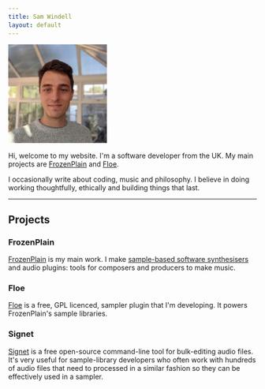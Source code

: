 ```yaml
---
title: Sam Windell
layout: default
---
```


<img class="avatar" src="/assets/images/me.webp">

Hi, welcome to my website. I'm a software developer from the UK. My main projects are [FrozenPlain](https://frozenplain.com) and [Floe](https://floe.audio).

I occasionally write about coding, music and philosophy. I believe in doing working thoughtfully, ethically and building things that last.

---

## Projects

### FrozenPlain
[FrozenPlain](https://frozenplain.com) is my main work. I make [sample-based software synthesisers](https://en.wikipedia.org/wiki/Sample-based_synthesis) and audio plugins: tools for composers and producers to make music.

### Floe
[Floe](https://github.com/Floe-Synth/Floe) is a free, GPL licenced, sampler plugin that I'm developing. It powers FrozenPlain's sample libraries.

### Signet
[Signet](https://github.com/samwindell/signet) is a free open-source command-line tool for bulk-editing audio files. It's very useful for sample-library developers who often work with hundreds of audio files that need to processed in a similar fashion so they can be effectively used in a sampler.
